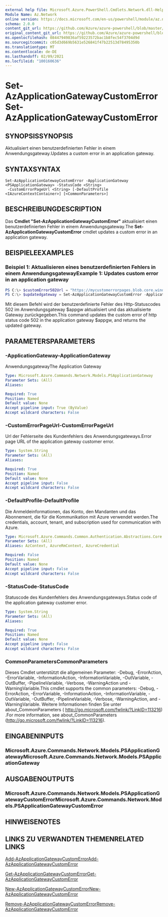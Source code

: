 ```yaml
---
external help file: Microsoft.Azure.PowerShell.Cmdlets.Network.dll-Help.xml
Module Name: Az.Network
online version: https://docs.microsoft.com/en-us/powershell/module/az.network/set-azapplicationgatewaycustomerror
schema: 2.0.0
content_git_url: https://github.com/Azure/azure-powershell/blob/master/src/Network/Network/help/Set-AzApplicationGatewayCustomError.md
original_content_git_url: https://github.com/Azure/azure-powershell/blob/master/src/Network/Network/help/Set-AzApplicationGatewayCustomError.md
ms.openlocfilehash: 08447949836af59223572bac1b8fec54f3704d9d
ms.sourcegitcommit: c05d3d669b5631e526841f47b22513d78495350b
ms.translationtype: MT
ms.contentlocale: de-DE
ms.lasthandoff: 02/09/2021
ms.locfileid: "100160636"
---
```

# <span data-ttu-id="9bed7-101">Set-AzApplicationGatewayCustomError</span><span class="sxs-lookup"><span data-stu-id="9bed7-101">Set-AzApplicationGatewayCustomError</span></span>

## <span data-ttu-id="9bed7-102">SYNOPSIS</span><span class="sxs-lookup"><span data-stu-id="9bed7-102">SYNOPSIS</span></span>
<span data-ttu-id="9bed7-103">Aktualisiert einen benutzerdefinierten Fehler in einem Anwendungsgateway.</span><span class="sxs-lookup"><span data-stu-id="9bed7-103">Updates a custom error in an application gateway.</span></span>

## <span data-ttu-id="9bed7-104">SYNTAX</span><span class="sxs-lookup"><span data-stu-id="9bed7-104">SYNTAX</span></span>

```
Set-AzApplicationGatewayCustomError -ApplicationGateway <PSApplicationGateway> -StatusCode <String>
 -CustomErrorPageUrl <String> [-DefaultProfile <IAzureContextContainer>] [<CommonParameters>]
```

## <span data-ttu-id="9bed7-105">BESCHREIBUNG</span><span class="sxs-lookup"><span data-stu-id="9bed7-105">DESCRIPTION</span></span>
<span data-ttu-id="9bed7-106">Das **Cmdlet "Set-AzApplicationGatewayCustomError"** aktualisiert einen benutzerdefinierten Fehler in einem Anwendungsgateway.</span><span class="sxs-lookup"><span data-stu-id="9bed7-106">The **Set-AzApplicationGatewayCustomError** cmdlet updates a custom error in an application gateway.</span></span>

## <span data-ttu-id="9bed7-107">BEISPIELE</span><span class="sxs-lookup"><span data-stu-id="9bed7-107">EXAMPLES</span></span>

### <span data-ttu-id="9bed7-108">Beispiel 1: Aktualisieren eines benutzerdefinierten Fehlers in einem Anwendungsgateway</span><span class="sxs-lookup"><span data-stu-id="9bed7-108">Example 1: Updates custom error in an application gateway</span></span>
```powershell
PS C:\> $customError502Url = "https://mycustomerrorpages.blob.core.windows.net/errorpages/502.htm"
PS C:\> $updatedgateway = Set-AzApplicationGatewayCustomError -ApplicationGateway $appgw -StatusCode HttpStatus502 -CustomErrorPageUrl $customError502Url
```

<span data-ttu-id="9bed7-109">Mit diesem Befehl wird der benutzerdefinierte Fehler des Http-Statuscodes 502 im Anwendungsgateway $appgw aktualisiert und das aktualisierte Gateway zurückgegeben.</span><span class="sxs-lookup"><span data-stu-id="9bed7-109">This command updates the custom error of http status code 502 in the application gateway $appgw, and returns the updated gateway.</span></span>

## <span data-ttu-id="9bed7-110">PARAMETERS</span><span class="sxs-lookup"><span data-stu-id="9bed7-110">PARAMETERS</span></span>

### <span data-ttu-id="9bed7-111">-ApplicationGateway</span><span class="sxs-lookup"><span data-stu-id="9bed7-111">-ApplicationGateway</span></span>
<span data-ttu-id="9bed7-112">Anwendungsgateway</span><span class="sxs-lookup"><span data-stu-id="9bed7-112">The Application Gateway</span></span>

```yaml
Type: Microsoft.Azure.Commands.Network.Models.PSApplicationGateway
Parameter Sets: (All)
Aliases:

Required: True
Position: Named
Default value: None
Accept pipeline input: True (ByValue)
Accept wildcard characters: False
```

### <span data-ttu-id="9bed7-113">-CustomErrorPageUrl</span><span class="sxs-lookup"><span data-stu-id="9bed7-113">-CustomErrorPageUrl</span></span>
<span data-ttu-id="9bed7-114">Url der Fehlerseite des Kundenfehlers des Anwendungsgateways.</span><span class="sxs-lookup"><span data-stu-id="9bed7-114">Error page URL of the application gateway customer error.</span></span>

```yaml
Type: System.String
Parameter Sets: (All)
Aliases:

Required: True
Position: Named
Default value: None
Accept pipeline input: False
Accept wildcard characters: False
```

### <span data-ttu-id="9bed7-115">-DefaultProfile</span><span class="sxs-lookup"><span data-stu-id="9bed7-115">-DefaultProfile</span></span>
<span data-ttu-id="9bed7-116">Die Anmeldeinformationen, das Konto, den Mandanten und das Abonnement, die für die Kommunikation mit Azure verwendet werden.</span><span class="sxs-lookup"><span data-stu-id="9bed7-116">The credentials, account, tenant, and subscription used for communication with Azure.</span></span>

```yaml
Type: Microsoft.Azure.Commands.Common.Authentication.Abstractions.Core.IAzureContextContainer
Parameter Sets: (All)
Aliases: AzContext, AzureRmContext, AzureCredential

Required: False
Position: Named
Default value: None
Accept pipeline input: False
Accept wildcard characters: False
```

### <span data-ttu-id="9bed7-117">-StatusCode</span><span class="sxs-lookup"><span data-stu-id="9bed7-117">-StatusCode</span></span>
<span data-ttu-id="9bed7-118">Statuscode des Kundenfehlers des Anwendungsgateways.</span><span class="sxs-lookup"><span data-stu-id="9bed7-118">Status code of the application gateway customer error.</span></span>

```yaml
Type: System.String
Parameter Sets: (All)
Aliases:

Required: True
Position: Named
Default value: None
Accept pipeline input: False
Accept wildcard characters: False
```

### <span data-ttu-id="9bed7-119">CommonParameters</span><span class="sxs-lookup"><span data-stu-id="9bed7-119">CommonParameters</span></span>
<span data-ttu-id="9bed7-120">Dieses Cmdlet unterstützt die allgemeinen Parameter: -Debug, -ErrorAction, -ErrorVariable, -InformationAction, -InformationVariable, -OutVariable, -OutBuffer, -PipelineVariable, -Verbose, -WarningAction und -WarningVariable.</span><span class="sxs-lookup"><span data-stu-id="9bed7-120">This cmdlet supports the common parameters: -Debug, -ErrorAction, -ErrorVariable, -InformationAction, -InformationVariable, -OutVariable, -OutBuffer, -PipelineVariable, -Verbose, -WarningAction, and -WarningVariable.</span></span> <span data-ttu-id="9bed7-121">Weitere Informationen finden Sie unter about_CommonParameters ( http://go.microsoft.com/fwlink/?LinkID=113216) .</span><span class="sxs-lookup"><span data-stu-id="9bed7-121">For more information, see about_CommonParameters (http://go.microsoft.com/fwlink/?LinkID=113216).</span></span>

## <span data-ttu-id="9bed7-122">EINGABEN</span><span class="sxs-lookup"><span data-stu-id="9bed7-122">INPUTS</span></span>

### <span data-ttu-id="9bed7-123">Microsoft.Azure.Commands.Network.Models.PSApplicationGateway</span><span class="sxs-lookup"><span data-stu-id="9bed7-123">Microsoft.Azure.Commands.Network.Models.PSApplicationGateway</span></span>

## <span data-ttu-id="9bed7-124">AUSGABEN</span><span class="sxs-lookup"><span data-stu-id="9bed7-124">OUTPUTS</span></span>

### <span data-ttu-id="9bed7-125">Microsoft.Azure.Commands.Network.Models.PSApplicationGatewayCustomError</span><span class="sxs-lookup"><span data-stu-id="9bed7-125">Microsoft.Azure.Commands.Network.Models.PSApplicationGatewayCustomError</span></span>

## <span data-ttu-id="9bed7-126">HINWEISE</span><span class="sxs-lookup"><span data-stu-id="9bed7-126">NOTES</span></span>

## <span data-ttu-id="9bed7-127">LINKS ZU VERWANDTEN THEMEN</span><span class="sxs-lookup"><span data-stu-id="9bed7-127">RELATED LINKS</span></span>

[<span data-ttu-id="9bed7-128">Add-AzApplicationGatewayCustomError</span><span class="sxs-lookup"><span data-stu-id="9bed7-128">Add-AzApplicationGatewayCustomError</span></span>](./Add-AzApplicationGatewayCustomError.md)

[<span data-ttu-id="9bed7-129">Get-AzApplicationGatewayCustomError</span><span class="sxs-lookup"><span data-stu-id="9bed7-129">Get-AzApplicationGatewayCustomError</span></span>](./Get-AzApplicationGatewayCustomError.md)

[<span data-ttu-id="9bed7-130">New-AzApplicationGatewayCustomError</span><span class="sxs-lookup"><span data-stu-id="9bed7-130">New-AzApplicationGatewayCustomError</span></span>](./New-AzApplicationGatewayCustomError.md)

[<span data-ttu-id="9bed7-131">Remove-AzApplicationGatewayCustomError</span><span class="sxs-lookup"><span data-stu-id="9bed7-131">Remove-AzApplicationGatewayCustomError</span></span>](./Remove-AzApplicationGatewayCustomError.md)
